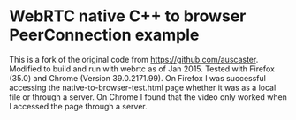 WebRTC native C++ to browser PeerConnection example
===============================================

This is a fork of the original code from https://github.com/auscaster.
Modified to build and run with webrtc as of Jan 2015.
Tested with Firefox (35.0) and Chrome (Version 39.0.2171.99).
On Firefox I was successful accessing the native-to-browser-test.html
page whether it was as a local file or through a server.
On Chrome I found that the video only worked when I accessed
the page through a server.

